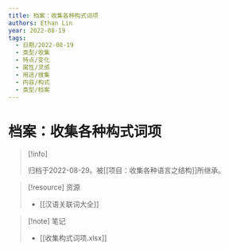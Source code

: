 ```yaml
---
title: 档案：收集各种构式词项
authors: Ethan Lin
year: 2022-08-19 
tags:
  - 日期/2022-08-19 
  - 类型/收集 
  - 特点/变化 
  - 属性/灵感 
  - 用途/搜集 
  - 内容/构式 
  - 类型/档案 
---
```



# 档案：收集各种构式词项





> [!info]
>
> 归档于2022-08-29。被[[项目：收集各种语言之结构]]所继承。





> [!resource] 资源
> - [[汉语关联词大全]]




> [!note] 笔记
>  - [[收集构式词项.xlsx]]








